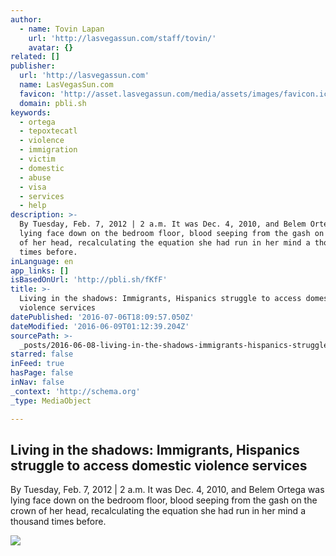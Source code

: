 ```yaml
---
author:
  - name: Tovin Lapan
    url: 'http://lasvegassun.com/staff/tovin/'
    avatar: {}
related: []
publisher:
  url: 'http://lasvegassun.com'
  name: LasVegasSun.com
  favicon: 'http://asset.lasvegassun.com/media/assets/images/favicon.ico'
  domain: pbli.sh
keywords:
  - ortega
  - tepoxtecatl
  - violence
  - immigration
  - victim
  - domestic
  - abuse
  - visa
  - services
  - help
description: >-
  By Tuesday, Feb. 7, 2012 | 2 a.m. It was Dec. 4, 2010, and Belem Ortega was
  lying face down on the bedroom floor, blood seeping from the gash on the crown
  of her head, recalculating the equation she had run in her mind a thousand
  times before.
inLanguage: en
app_links: []
isBasedOnUrl: 'http://pbli.sh/fKfF'
title: >-
  Living in the shadows: Immigrants, Hispanics struggle to access domestic
  violence services
datePublished: '2016-07-06T18:09:57.050Z'
dateModified: '2016-06-09T01:12:39.204Z'
sourcePath: >-
  _posts/2016-06-08-living-in-the-shadows-immigrants-hispanics-struggle-to-acc.md
starred: false
inFeed: true
hasPage: false
inNav: false
_context: 'http://schema.org'
_type: MediaObject

---
```

<article style=""><h1>Living in the shadows: Immigrants, Hispanics struggle to access domestic violence services</h1><p>By Tuesday, Feb. 7, 2012 | 2 a.m. It was Dec. 4, 2010, and Belem Ortega was lying face down on the bedroom floor, blood seeping from the gash on the crown of her head, recalculating the equation she had run in her mind a thousand times before.</p><img src="http://photos.lasvegassun.com/media/img/photos/2012/01/24/0207dom01_t600.JPG?42b0fb247f69dabe2ae440581a34634cbc5420f3" /></article>